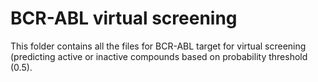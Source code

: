 # BCR-ABL virtual screening
This folder contains all the files for BCR-ABL target for virtual screening (predicting active or inactive compounds based on probability threshold (0.5).
